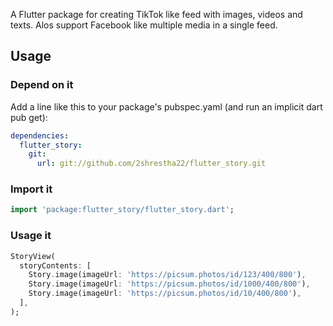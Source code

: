
A Flutter package for creating TikTok like feed with images, videos and texts. Alos support Facebook like multiple media in a single feed.

## Usage

### Depend on it

Add a line like this to your package's pubspec.yaml (and run an implicit dart pub get):
```yaml
dependencies:
  flutter_story:
    git:
      url: git://github.com/2shrestha22/flutter_story.git
```
### Import it

```dart
import 'package:flutter_story/flutter_story.dart';
```

### Usage it

```dart
StoryView(
  storyContents: [
    Story.image(imageUrl: 'https://picsum.photos/id/123/400/800'),
    Story.image(imageUrl: 'https://picsum.photos/id/1000/400/800'),
    Story.image(imageUrl: 'https://picsum.photos/id/10/400/800'),
  ],
);
```
